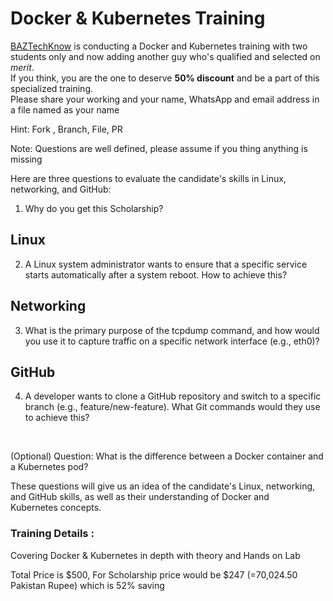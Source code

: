 # Docker & Kubernetes Training

[BAZTechKnow](https://baztechknow.com/) is conducting a Docker and Kubernetes training with two students only and now adding another guy who's qualified and selected on _merit_. <br>
If you think, you are the one to deserve **50% discount** and be a part of this specialized training. 
<br>
Please share your working and your name, WhatsApp and email address in a file named as your name <br>

Hint:  Fork , Branch, File,  PR 

Note:
Questions are well defined, please assume if you thing anything is missing 

Here are three questions to evaluate the candidate's skills in Linux, networking, and GitHub:

1. Why do you get this Scholarship?

## Linux
2. A Linux system administrator wants to ensure that a specific service starts automatically after a system reboot. How to achieve this?

## Networking
3. What is the primary purpose of the tcpdump command, and how would you use it to capture traffic on a specific network interface (e.g., eth0)?

## GitHub
4. A developer wants to clone a GitHub repository and switch to a specific branch (e.g., feature/new-feature). What Git commands would they use to achieve this?
<br>


(Optional)
Question: What is the difference between a Docker container and a Kubernetes pod?

These questions will give us an idea of the candidate's Linux, networking, and GitHub skills, as well as their understanding of Docker and Kubernetes concepts.


### Training Details :
Covering Docker & Kubernetes in depth with theory and Hands on Lab

Total Price is $500, For Scholarship price would be $247 (=70,024.50 Pakistan Rupee) which is 52% saving
